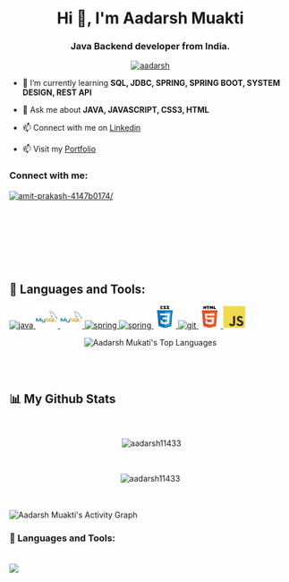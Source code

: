 <h1 align="center">Hi 👋, I'm Aadarsh Muakti</h1>
<h3 align="center">Java Backend developer from India.</h3>



<p align="center"> <a href="https://github.com/ryo-ma/github-profile-trophy"><img src="https://github-profile-trophy.vercel.app/?username=aadarsh11433" alt="aadarsh" /></a> </p>

- 🌱 I’m currently learning **SQL, JDBC, SPRING, SPRING BOOT, SYSTEM DESIGN, REST API**

- 💬 Ask me about **JAVA, JAVASCRIPT, CSS3, HTML**

- 📫 Connect with me on [Linkedin](https://www.linkedin.com/in/aadarsh-mukati-62b464221/)
- 📫 Visit my [Portfolio](https://aadarshmukati.netlify.app/)


<h3 align="left">Connect with me:</h3>
<p align="left">
<a href="https://www.linkedin.com/in/aadarsh-mukati-62b464221/" target="blank"><img align="center" src="https://raw.githubusercontent.com/rahuldkjain/github-profile-readme-generator/master/src/images/icons/Social/linked-in-alt.svg" alt="amit-prakash-4147b0174/" height="30" width="40" /></a>
</p>



<br/><br/><br/><br/><br/><br/>

 ## 🚀 Languages and Tools:
 
 <p align="left"> 
 <a href="https://www.java.com" target="_blank" rel="noreferrer">
 <img src="https://cdn.iconscout.com/icon/free/png-64/java-60-1174953.png" alt="java" width="60" height="60"/> 
 </a>
  <a href="https://www.mysql.com/" target="_blank" rel="noreferrer"> 
 <img src="https://raw.githubusercontent.com/devicons/devicon/master/icons/mysql/mysql-original-wordmark.svg" alt="mysql" width="40" height="40"/> 
 </a>
  <a href="https://www.mysql.com/" target="_blank" rel="noreferrer"> 
 <img src="https://raw.githubusercontent.com/devicons/devicon/master/icons/mysql/mysql-original-wordmark.svg" alt="mysql" width="40" height="40"/> 
 </a>
 <a href="https://spring.io/" target="_blank" rel="noreferrer">
 <img src="https://www.vectorlogo.zone/logos/springio/springio-icon.svg" alt="spring" width="40" height="40"/> 
 </a>
 <a href="https://spring.io/" target="_blank" rel="noreferrer">
 <img src="https://www.vectorlogo.zone/logos/springboot/springio-icon.svg" alt="spring" width="40" height="40"/> 
 </a>
 
 <a href="https://www.w3schools.com/css/" target="_blank" rel="noreferrer">
 <img src="https://raw.githubusercontent.com/devicons/devicon/master/icons/css3/css3-original-wordmark.svg" alt="css3" width="40" height="40"/> 
 </a>
 <a href="https://git-scm.com/" target="_blank" rel="noreferrer">
 <img src="https://www.vectorlogo.zone/logos/git-scm/git-scm-icon.svg" alt="git" width="40" height="40"/> 
 </a>
 <a href="https://www.w3.org/html/" target="_blank" rel="noreferrer">
 <img src="https://raw.githubusercontent.com/devicons/devicon/master/icons/html5/html5-original-wordmark.svg" alt="html5" width="40" height="40"/> 
 </a>
 
 <a href="https://developer.mozilla.org/en-US/docs/Web/JavaScript" target="_blank" rel="noreferrer"> 
 <img src="https://raw.githubusercontent.com/devicons/devicon/master/icons/javascript/javascript-original.svg" alt="javascript" width="40" height="40"/> 
 </a> 

 </p>


<p align="center"><img alt="Aadarsh Mukati's Top Languages" src="https://github-readme-stats.vercel.app/api/top-langs/?username=aadarsh11433&langs_count=8&count_private=true&layout=compact&theme=react&hide_border=true&bg_color=0D1117" />
 

<br/><br/>

## 📊 My Github Stats

  <br/>
  <p align="center">&nbsp;<img align="center" src="https://github-readme-stats.vercel.app/api?username=aadarsh11433&show_icons=true&locale=en&theme=highcontrast" alt="aadarsh11433" /></p>
<br>
<p align="center"><img align="center" src="https://github-readme-streak-stats.herokuapp.com/?user=aadarsh11433&&theme=highcontrast" alt="aadarsh11433" /></p>

<br/>
<br/>
<img alt="Aadarsh Muakti's Activity Graph" src="https://activity-graph.herokuapp.com/graph?username=aadarsh11433&bg_color=0D1117&color=5BCDEC&line=5BCDEC&point=FFFFFF&hide_border=true&theme=highcontrast" />





<h3 align="left">🚀 Languages and Tools:</h3>
<br/>
<img src="https://user-images.githubusercontent.com/82999542/132934744-131c1891-4a4f-4e88-a64a-36720ad7470b.png" align="center">

<br />
